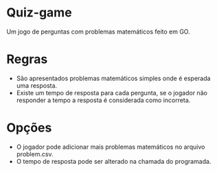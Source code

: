 # Quiz-game
Um jogo de perguntas com problemas matemáticos feito em GO.

# Regras
 - São apresentados problemas matemáticos simples onde é esperada uma resposta.
 - Existe um tempo de resposta para cada pergunta, se o jogador não responder a tempo a resposta é considerada como incorreta.
 
# Opções 
  - O jogador pode adicionar mais problemas matemáticos no arquivo problem.csv.
  - O tempo de resposta pode ser alterado na chamada do programada.

